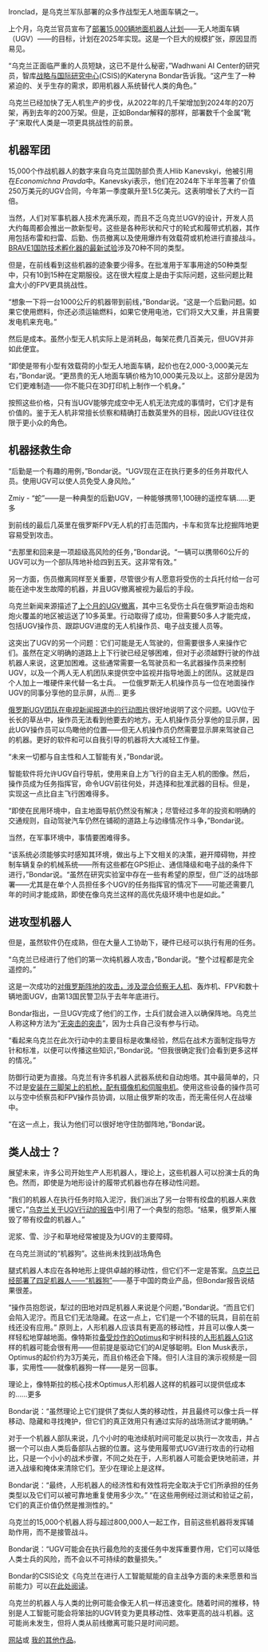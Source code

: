 Ironclad，是乌克兰军队部署的众多作战型无人地面车辆之一。

上个月，乌克兰官员宣布了[部署15,000辆地面机器人计划](https://united24media.com/latest-news/ukraine-plans-to-deploy-15000-combat-robots-to-the-frontline-in-2025-7200)——无人地面车辆（UGV）——的目标，计划在2025年实现。这是一个巨大的规模扩张，原因显而易见。

“乌克兰正面临严重的人员短缺，这已不是什么秘密，”Wadhwani AI Center的研究员，智库[战略与国际研究中心](https://www.csis.org/)(CSIS)的Kateryna Bondar告诉我。“这产生了一种紧迫的、关乎生存的需求，即用机器人系统替代人类的角色。”

乌克兰已经加快了无人机生产的步伐，从2022年的几千架增加到2024年的20万架，再到去年的200万架。但是，正如Bondar解释的那样，部署数千个金属“靴子”来取代人类是一项更具挑战性的前景。

## 机器军团

15,000个作战机器人的数字来自乌克兰国防部负责人Hlib Kanevskyi，他被引用在*Economichna Pravda*中。Kanevskyi表示，他们在2024年下半年签署了价值250万美元的UGV合同，今年第一季度飙升至1.5亿美元。这表明增长了大约一百倍。

当然，人们对军事机器人技术充满乐观，而且不乏乌克兰UGV的设计，开发人员大约每周都会推出一款新型号。这些是各种形状和尺寸的轮式和履带式机器，其作用包括布雷和扫雷、后勤、伤员撤离以及使用爆炸有效载荷或机枪进行直接战斗。[BRAVE1国防技术孵化器的最新试验](https://www.linkedin.com/posts/brave1ukraine_ukraine-conducts-largest-ground-drone-test-activity-7317554245627498496-uG6R/?utm_medium=ios_app&rcm=ACoAAAHl3_MBpfh2oh7Db2X5hVrFD5Xix0UevZE&utm_source=social_share_send&utm_campaign=mail)涉及70种不同的类型。

但是，在前线看到这些机器的迹象要少得多。在批准用于军事用途的50种类型中，只有10到15种在定期服役。这在很大程度上是由于实际问题，这些问题比鞋盒大小的FPV更具挑战性。

“想象一下将一台1000公斤的机器带到前线，”Bondar说。“这是一个后勤问题。如果它使用燃料，你还必须运输燃料，如果它使用电池，它们将又大又重，并且需要发电机来充电。”

然后是成本。虽然小型无人机实际上是消耗品，每架花费几百美元，但UGV并非如此便宜。

“即使是带有小型有效载荷的小型无人地面车辆，起价也在2,000-3,000美元左右，”Bondar说。“更昂贵的无人地面车辆价格为10,000美元及以上。这部分是因为它们更难制造——你不能只在3D打印机上制作一个机身。”

按照这些价格，只有当UGV能够完成空中无人机无法完成的事情时，它们才是有价值的。鉴于无人机非常擅长侦察和精确打击数英里外的目标，因此UGV往往仅限于更小众的角色。

## 机器拯救生命

“后勤是一个有趣的用例，”Bondar说。“UGV现在正在执行更多的任务并取代人员。使用UGV可以使人员免受人身风险。”

Zmiy - “蛇”——是一种典型的后勤UGV，一种能够携带1,100磅的遥控车辆……更多

到前线的最后几英里在俄罗斯FPV无人机的打击范围内，卡车和货车比挖掘阵地更容易受到攻击。

“去那里和回来是一项超级高风险的任务，”Bondar说。“一辆可以携带60公斤的UGV可以为一个部队阵地补给四到五天。这非常有效。”

另一方面，伤员撤离同样至关重要，尽管很少有人愿意将受伤的士兵托付给一台可能在途中发生故障的机器，并且UGV撤离被视为最后的手段。

乌克兰新闻来源描述了[上个月的UGV撤离](https://x.com/RALee85/status/1907452114810396835)，其中三名受伤士兵在俄罗斯迫击炮和炮火覆盖的地区被运送了10多英里。行动取得了成功，但需要50多人才能完成，包括UGV操作员、跟踪UGV进度的无人机操作员、电子战支援人员等。

这突出了UGV的另一个问题：它们可能是无人驾驶的，但需要很多人来操作它们。虽然在定义明确的道路上上下行驶已经足够困难，但对于必须越野行驶的作战机器人来说，这更加困难。这些通常需要一名驾驶员和一名武器操作员来控制UGV，以及一个两人无人机团队来提供空中监视并指导地面上的团队。这就是四个人加上一堆硬件来代替一名士兵。
一位俄罗斯无人机操作员与一位在地面操作UGV的同事分享他的显示屏，从而... 更多

[俄罗斯UGV团队在电视新闻报道中的行动图片](https://x.com/sambendett/status/1910259696310644904)很好地说明了这个问题。UGV位于长长的草丛中，操作员无法看到他要去的地方。无人机操作员分享他的显示屏，因此UGV操作员可以鸟瞰他的位置——但无人机操作员仍然需要显示屏来驾驶自己的机器。更好的软件和可以自我引导的机器将大大减轻工作量。

“未来一切都与自主性和人工智能有关，”Bondar说。

智能软件将允许UGV自行导航，使用来自上方飞行的自主无人机的图像。然后，操作员成为任务指挥官，命令UGV前往何处，并选择和批准武器的目标。但是，实现这一点比自主飞行困难得多。

“即使在民用环境中，自主地面导航仍然没有解决；尽管经过多年的投资和明确的交通规则，自动驾驶汽车仍然在铺砌的道路上与边缘情况作斗争，”Bondar说。

当然，在军事环境中，事情要困难得多。

“该系统必须能够实时感知其环境，做出与上下文相关的决策，避开障碍物，并控制车辆复杂的机械系统——所有这些都在GPS拒止、通信降级和电子战的条件下进行，”Bondar说。“虽然在研究实验室中存在一些有希望的原型，但广泛的战场部署——尤其是在单个人员担任多个UGV的任务指挥官的情况下——可能还需要几年的时间才能成熟，即使在像乌克兰这样的高优先级环境中也是如此。”

## 进攻型机器人

但是，虽然软件仍在成熟，但在大量人工协助下，硬件已经可以执行有用的任务。

“乌克兰已经进行了他们的第一次纯机器人攻击，”Bondar说。“整个过程都是完全遥控的。”

这是一次成功的[对俄罗斯阵地的攻击，涉及混合侦察无人机](https://armyinform.com.ua/2024/12/20/psyhichna-ataka-droyidiv-na-harkivshhyni-v-ataku-pishla-rota-ukrayinskyh-robotiv/)、轰炸机、FPV和数十辆地面UGV，由第13国民警卫队于去年年底进行。

Bondar指出，一旦UGV完成了他们的工作，士兵们就会进入以确保阵地。乌克兰人称这种方法为“[无突击的突击](https://x.com/Cyrusontherun/status/1912029375521763674)”，因为士兵自己没有参与行动。

“看起来乌克兰在此次行动中的主要目标是收集经验，然后在战术方面制定指导方针和标准，以便可以传播这些知识，”Bondar说。“但我很确定我们会看到更多这样的情况。”

防御行动更为直接。乌克兰有许多机器人武器系统和自动炮塔。其中最简单的，只不过是[安装在三脚架上的机枪，配有摄像机和伺服电机](https://militarnyi.com/en/news/ukrainian-ministry-of-defense-contracts-wolly-remote-weapon-systems/)。使用这些设备的操作员可以与空中侦察员和FPV操作员协调，以阻止俄罗斯的攻击，而无需任何人在战壕中。

“在这一点上，我认为他们可以很好地守住防御阵地，”Bondar说。

## 类人战士？

展望未来，许多公司开始生产人形机器人，理论上，这些机器人可以扮演士兵的角色。然而，即使是为地形设计的履带式机器也存在移动性问题。

“我们的机器人在执行任务时陷入泥泞，我们派出了另一台带有绞盘的机器人来救援它，”[乌克兰关于UGV行动的报告](https://epravda-com-ua.translate.goog/oborona/roboti-u-viysku-chi-zmozhut-nazemni-droni-zaminiti-lyudey-804932/?_x_tr_sl=uk&_x_tr_tl=en&_x_tr_hl=en&_x_tr_pto=wapp)中引用了一个典型的抱怨。“结果，俄罗斯人摧毁了带有绞盘的机器人。”

泥浆、雪、沙子和草地经常被提及为UGV的主要障碍。

在乌克兰测试的“机器狗”。这些尚未找到战场角色

腿式机器人本应在各种地形上提供卓越的移动性，但它们不一定是答案。[乌克兰已经部署了四足机器人——“机器狗”](https://www.forbes.com/sites/davidhambling/2024/08/16/what-we-know-about-ukraines-army-of-robot-dogs/)——基于中国的商业产品，但Bondar报告说结果很差。

“操作员抱怨说，犁过的田地对四足机器人来说是个问题，”Bondar说。“而且它们会陷入泥泞。而且它们无法隐藏。在这一点上，它们是一个不错的玩具，目前在前线还没有应用。”
原则上，人形机器人应该具有更高的移动性，并且可以像人类一样轻松地穿越地面。像特斯拉[备受炒作的Optimus](https://robotsguide.com/robots/optimus)和宇树科技的[人形机器人G1](https://www.unitree.com/g1/)这样的机器可能会很有用——但前提是驱动它们的AI足够聪明。Elon Musk表示，Optimus的起价约为3万美元，而且价格还会下降。但引人注目的演示视频是一回事，实用性——就像机器狗一样——是另一回事。

理论上，像特斯拉的核心技术Optimus人形机器人这样的机器可以提供低成本的……更多

Bondar说：“虽然理论上它们提供了类似人类的移动性，并且最终可以像士兵一样移动、隐藏和寻找掩护，但它们的真正效用只有通过实际的战场测试才能明确。”

对于一个机器人部队来说，几个小时的电池续航时间可能足以执行一次攻击，并占据一个可以由人类后备部队占据的位置。这与使用履带式UGV进行攻击的行动相比，只是一个小小的战术步骤，不同之处在于，人形机器人可能会更快地前进，并进入战壕和掩体来清除它们。至少在理论上是这样。

Bondar说：“最终，人形机器人的经济性和有效性将完全取决于它们所承担的任务类型以及它们可以被可靠地重复使用多少次。” “在这些用例经过测试和验证之前，它们的真正价值仍然是推测性的。”

乌克兰的15,000个机器人将与超过800,000人一起工作，目前这些机器将发挥辅助作用，而不是接管战斗。

Bondar说：“UGV可能会在执行最危险的支援任务中发挥重要作用，它们可以降低人类士兵的风险，而不会以不可持续的数量损失。”

Bondar的CSIS论文《乌克兰在进行人工智能赋能的自主战争方面的未来愿景和当前能力》可以[在此处阅读](https://www.csis.org/analysis/ukraines-future-vision-and-current-capabilities-waging-ai-enabled-autonomous-warfare)。

乌克兰的机器人与人类的比例可能会像无人机一样迅速变化。随着时间的推移，特别是人工智能可能会将笨拙的UGV转变为更具移动性、效率更高的战斗机器。这可能尚未发生，但将人类从前线撤离可能只是时间问题。

[网站](https://www.swarm-troopers.com/)或
[我的其他作品](https://www.amazon.com/Swarm-Troopers-small-drones-conquer-ebook/dp/B017Q9GGVE)。